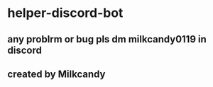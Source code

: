 # helper-discord-bot
## any problrm or bug pls dm **milkcandy0119** in discord
## created by Milkcandy
